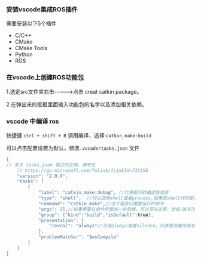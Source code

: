### 安装vscode集成ROS插件

需要安装以下5个插件

- C/C++
- CMake
- CMake Tools
- Python
- ROS

### 在vscode上创建ROS功能包

1.选定src文件夹右击----->点击 creat catkin package。

2.在弹出来的框框里面输入功能包的名字以及添加相关依赖。

### vscode 中编译 ros

快捷键 `ctrl + shift + B` 调用编译，选择:`catkin_make:build`

可以点击配置设置为默认，修改`.vscode/tasks.json` 文件

```cpp
{
// 有关 tasks.json 格式的文档，请参见
    // https://go.microsoft.com/fwlink/?LinkId=733558
    "version": "2.0.0",
    "tasks": [
        {
            "label": "catkin_make:debug", //代表提示的描述性信息
            "type": "shell",  //可以选择shell或者process,如果是shell代码是在shell里面运行一个命令，如果是process代表作为一个进程来运行
            "command": "catkin_make",//这个是我们需要运行的命令
            "args": [],//如果需要在命令后面加一些后缀，可以写在这里，比如-DCATKIN_WHITELIST_PACKAGES=“pac1;pac2”
            "group": {"kind":"build","isDefault":true},
            "presentation": {
                "reveal": "always"//可选always或者silence，代表是否输出信息
            },
            "problemMatcher": "$msCompile"
        }
    ]
}
```
